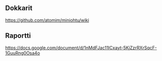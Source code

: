 Dokkarit
-------------

https://github.com/atomim/miniohtu/wiki

Raportti
----------

https://docs.google.com/document/d/1nMdFJac11ICxayt-5KjZzrRXrSqcF-1GuuRng0Osa4o
